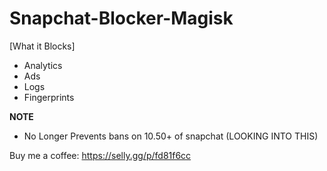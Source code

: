 # Snapchat-Blocker-Magisk

[What it Blocks]
+ Analytics
+ Ads
+ Logs
+ Fingerprints

**NOTE**
+ No Longer Prevents bans on 10.50+ of snapchat (LOOKING INTO THIS)


Buy me a coffee: https://selly.gg/p/fd81f6cc

